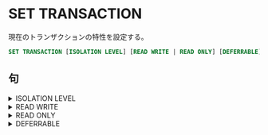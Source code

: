 # SET TRANSACTION

現在のトランザクションの特性を設定する。

```sql
SET TRANSACTION [ISOLATION LEVEL] [READ WRITE | READ ONLY] [DEFERRABLE]
```

## 句

<details><summary>ISOLATION LEVEL</summary>

分離レベルを指定する。

```sql
ISOLATION LEVEL {
    READ UNCOMMITTED 
    | READ COMMITTED
    | REPEATABLE READ
    | SERIALIZABLE
}
```

### 句

<details><summary>READ UNCOMMITTED</summary>

標準SQLではコミットされないデータを読み取るダーティーリードが可能ですが、

`Postgresql`は`READ COMMITTED`と同等になり、ダーティーリードが許されません。

```sql
READ UNCOMMITTED
```

</details>

<details><summary>READ COMMITTED</summary>

一つの文から見ることができるのは、その文が開始される前にコミットされた

行のみです。これはデフォルトです。

```sql
READ COMMITTED
```

</details>

<details><summary>REPEATABLE READ</summary>

現在のトランザクションにおけるすべての文は、トランザクションで最初の

問い合わせ文またはデータを変更する文が実行される前にコミットされた行を

見ることができます。ほかのトランザクションの更新や削除してコミットしても、

このトランザクション反映されることはありません。

```sql
REPEATABLE READ
```

</details>

<details><summary>SERIALIZABLE</summary>

現在のトランザクションにおけるすべての文は、トランザクションで最初の

問い合わせ文またはデータを変更する文が実行される前にコミットされた行を

見ることができます。ほかのトランザクションが更新や削除に加えて、

挿入された行も個のトランザクションには反映されません。


```sql
SERIALIZABLE
```

</details>

#### 備考

<details><summary>分離レベル</summary>

|分離レベル|ダーティーリード|ファジーリード|ファントムリード|
|:---|:---|:---|:---|
|READ UNCOMMITTED|可能性あり|可能性あり|可能性あり|
|READ COMMITTED|安全|可能性あり|可能性あり|
|REPEATABLE READ|安全|安全|可能性あり|
|SERIALIZABLE|安全|安全|安全|

##### 備考

<details><summary>ダーティーリード</summary>

別のトランザクションでコミットされてない行も読み込む。

(Postgresqlではサポートされていない。)

</details>

<details><summary>ファジーリード</summary>

別のトランザクションで更新や削除された行がコミットされても読み込まない。

</details>

<details><summary>ファントムリード</summary>

別のトランザクションで挿入された行がコミットされも読み込まない。

</details>

</details>

</details>

<details><summary>READ WRITE</summary>

読み書き可能

```sql
READ WRITE
```

</details>

<details><summary>READ ONLY</summary>

読み取り専用

```sql
READ ONLY
```

</details>

<details><summary>DEFERRABLE</summary>

`SERIALIZABLE`でかつ`READ ONLY`のときに効果があります。

これは時間がかかるレポート処理やバックアップによく適しています。

```sql
DEFERRABLE
```

</details>
